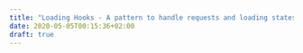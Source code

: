 ```yaml
---
title: "Loading Hooks - A pattern to handle requests and loading states with react hooks"
date: 2020-05-05T00:15:36+02:00
draft: true
---
```

